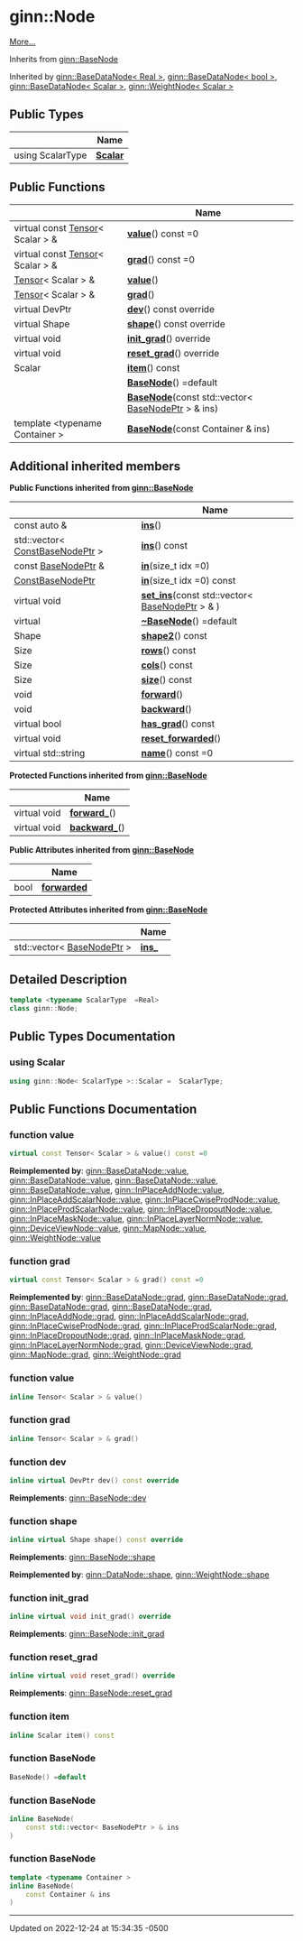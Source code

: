 # ginn::Node


 [More...](#detailed-description)

Inherits from [ginn::BaseNode](api/Classes/classginn_1_1_base_node.md)

Inherited by [ginn::BaseDataNode< Real >](api/Classes/classginn_1_1_base_data_node.md), [ginn::BaseDataNode< bool >](api/Classes/classginn_1_1_base_data_node.md), [ginn::BaseDataNode< Scalar >](api/Classes/classginn_1_1_base_data_node.md), [ginn::WeightNode< Scalar >](api/Classes/classginn_1_1_weight_node.md)

## Public Types

<span class="api-table">

|                | Name           |
| -------------- | -------------- |
| using ScalarType | **[Scalar](api/Classes/classginn_1_1_node.md#using-scalar)**  |


</span>

## Public Functions

<span class="api-table">

|                | Name           |
| -------------- | -------------- |
| virtual const [Tensor](api/Classes/classginn_1_1_tensor.md)< Scalar > & | **[value](api/Classes/classginn_1_1_node.md#function-value)**() const =0 |
| virtual const [Tensor](api/Classes/classginn_1_1_tensor.md)< Scalar > & | **[grad](api/Classes/classginn_1_1_node.md#function-grad)**() const =0 |
| [Tensor](api/Classes/classginn_1_1_tensor.md)< Scalar > & | **[value](api/Classes/classginn_1_1_node.md#function-value)**() |
| [Tensor](api/Classes/classginn_1_1_tensor.md)< Scalar > & | **[grad](api/Classes/classginn_1_1_node.md#function-grad)**() |
| virtual DevPtr | **[dev](api/Classes/classginn_1_1_node.md#function-dev)**() const override |
| virtual Shape | **[shape](api/Classes/classginn_1_1_node.md#function-shape)**() const override |
| virtual void | **[init_grad](api/Classes/classginn_1_1_node.md#function-init_grad)**() override |
| virtual void | **[reset_grad](api/Classes/classginn_1_1_node.md#function-reset_grad)**() override |
| Scalar | **[item](api/Classes/classginn_1_1_node.md#function-item)**() const |
| | **[BaseNode](api/Classes/classginn_1_1_node.md#function-basenode)**() =default |
| | **[BaseNode](api/Classes/classginn_1_1_node.md#function-basenode)**(const std::vector< [BaseNodePtr](api/Classes/classginn_1_1_ptr.md) > & ins) |
| template <typename Container \> <br>| **[BaseNode](api/Classes/classginn_1_1_node.md#function-basenode)**(const Container & ins) |


</span>

## Additional inherited members

</span>

**Public Functions inherited from [ginn::BaseNode](api/Classes/classginn_1_1_base_node.md)**

<span class="api-table">

|                | Name           |
| -------------- | -------------- |
| const auto & | **[ins](api/Classes/classginn_1_1_base_node.md#function-ins)**() |
| std::vector< [ConstBaseNodePtr](api/Classes/classginn_1_1_ptr.md) > | **[ins](api/Classes/classginn_1_1_base_node.md#function-ins)**() const |
| const [BaseNodePtr](api/Classes/classginn_1_1_ptr.md) & | **[in](api/Classes/classginn_1_1_base_node.md#function-in)**(size_t idx =0) |
| [ConstBaseNodePtr](api/Classes/classginn_1_1_ptr.md) | **[in](api/Classes/classginn_1_1_base_node.md#function-in)**(size_t idx =0) const |
| virtual void | **[set_ins](api/Classes/classginn_1_1_base_node.md#function-set_ins)**(const std::vector< [BaseNodePtr](api/Classes/classginn_1_1_ptr.md) > & ) |
| virtual | **[~BaseNode](api/Classes/classginn_1_1_base_node.md#function-~basenode)**() =default |
| Shape | **[shape2](api/Classes/classginn_1_1_base_node.md#function-shape2)**() const |
| Size | **[rows](api/Classes/classginn_1_1_base_node.md#function-rows)**() const |
| Size | **[cols](api/Classes/classginn_1_1_base_node.md#function-cols)**() const |
| Size | **[size](api/Classes/classginn_1_1_base_node.md#function-size)**() const |
| void | **[forward](api/Classes/classginn_1_1_base_node.md#function-forward)**() |
| void | **[backward](api/Classes/classginn_1_1_base_node.md#function-backward)**() |
| virtual bool | **[has_grad](api/Classes/classginn_1_1_base_node.md#function-has_grad)**() const |
| virtual void | **[reset_forwarded](api/Classes/classginn_1_1_base_node.md#function-reset_forwarded)**() |
| virtual std::string | **[name](api/Classes/classginn_1_1_base_node.md#function-name)**() const =0 |


</span>

**Protected Functions inherited from [ginn::BaseNode](api/Classes/classginn_1_1_base_node.md)**

<span class="api-table">

|                | Name           |
| -------------- | -------------- |
| virtual void | **[forward_](api/Classes/classginn_1_1_base_node.md#function-forward_)**() |
| virtual void | **[backward_](api/Classes/classginn_1_1_base_node.md#function-backward_)**() |


</span>

**Public Attributes inherited from [ginn::BaseNode](api/Classes/classginn_1_1_base_node.md)**

<span class="api-table">

|                | Name           |
| -------------- | -------------- |
| bool | **[forwarded](api/Classes/classginn_1_1_base_node.md#variable-forwarded)**  |


</span>

**Protected Attributes inherited from [ginn::BaseNode](api/Classes/classginn_1_1_base_node.md)**

<span class="api-table">

|                | Name           |
| -------------- | -------------- |
| std::vector< [BaseNodePtr](api/Classes/classginn_1_1_ptr.md) > | **[ins_](api/Classes/classginn_1_1_base_node.md#variable-ins_)**  |


</span>


## Detailed Description

```cpp
template <typename ScalarType  =Real>
class ginn::Node;
```

## Public Types Documentation

### using Scalar

```cpp
using ginn::Node< ScalarType >::Scalar =  ScalarType;
```


## Public Functions Documentation

### function value

```cpp
virtual const Tensor< Scalar > & value() const =0
```


**Reimplemented by**: [ginn::BaseDataNode::value](api/Classes/classginn_1_1_base_data_node.md#function-value), [ginn::BaseDataNode::value](api/Classes/classginn_1_1_base_data_node.md#function-value), [ginn::BaseDataNode::value](api/Classes/classginn_1_1_base_data_node.md#function-value), [ginn::BaseDataNode::value](api/Classes/classginn_1_1_base_data_node.md#function-value), [ginn::InPlaceAddNode::value](api/Classes/classginn_1_1_in_place_add_node.md#function-value), [ginn::InPlaceAddScalarNode::value](api/Classes/classginn_1_1_in_place_add_scalar_node.md#function-value), [ginn::InPlaceCwiseProdNode::value](api/Classes/classginn_1_1_in_place_cwise_prod_node.md#function-value), [ginn::InPlaceProdScalarNode::value](api/Classes/classginn_1_1_in_place_prod_scalar_node.md#function-value), [ginn::InPlaceDropoutNode::value](api/Classes/classginn_1_1_in_place_dropout_node.md#function-value), [ginn::InPlaceMaskNode::value](api/Classes/classginn_1_1_in_place_mask_node.md#function-value), [ginn::InPlaceLayerNormNode::value](api/Classes/classginn_1_1_in_place_layer_norm_node.md#function-value), [ginn::DeviceViewNode::value](api/Classes/classginn_1_1_device_view_node.md#function-value), [ginn::MapNode::value](api/Classes/classginn_1_1_map_node.md#function-value), [ginn::WeightNode::value](api/Classes/classginn_1_1_weight_node.md#function-value)


### function grad

```cpp
virtual const Tensor< Scalar > & grad() const =0
```


**Reimplemented by**: [ginn::BaseDataNode::grad](api/Classes/classginn_1_1_base_data_node.md#function-grad), [ginn::BaseDataNode::grad](api/Classes/classginn_1_1_base_data_node.md#function-grad), [ginn::BaseDataNode::grad](api/Classes/classginn_1_1_base_data_node.md#function-grad), [ginn::BaseDataNode::grad](api/Classes/classginn_1_1_base_data_node.md#function-grad), [ginn::InPlaceAddNode::grad](api/Classes/classginn_1_1_in_place_add_node.md#function-grad), [ginn::InPlaceAddScalarNode::grad](api/Classes/classginn_1_1_in_place_add_scalar_node.md#function-grad), [ginn::InPlaceCwiseProdNode::grad](api/Classes/classginn_1_1_in_place_cwise_prod_node.md#function-grad), [ginn::InPlaceProdScalarNode::grad](api/Classes/classginn_1_1_in_place_prod_scalar_node.md#function-grad), [ginn::InPlaceDropoutNode::grad](api/Classes/classginn_1_1_in_place_dropout_node.md#function-grad), [ginn::InPlaceMaskNode::grad](api/Classes/classginn_1_1_in_place_mask_node.md#function-grad), [ginn::InPlaceLayerNormNode::grad](api/Classes/classginn_1_1_in_place_layer_norm_node.md#function-grad), [ginn::DeviceViewNode::grad](api/Classes/classginn_1_1_device_view_node.md#function-grad), [ginn::MapNode::grad](api/Classes/classginn_1_1_map_node.md#function-grad), [ginn::WeightNode::grad](api/Classes/classginn_1_1_weight_node.md#function-grad)


### function value

```cpp
inline Tensor< Scalar > & value()
```


### function grad

```cpp
inline Tensor< Scalar > & grad()
```


### function dev

```cpp
inline virtual DevPtr dev() const override
```


**Reimplements**: [ginn::BaseNode::dev](api/Classes/classginn_1_1_base_node.md#function-dev)


### function shape

```cpp
inline virtual Shape shape() const override
```


**Reimplements**: [ginn::BaseNode::shape](api/Classes/classginn_1_1_base_node.md#function-shape)


**Reimplemented by**: [ginn::DataNode::shape](api/Classes/classginn_1_1_data_node.md#function-shape), [ginn::WeightNode::shape](api/Classes/classginn_1_1_weight_node.md#function-shape)


### function init_grad

```cpp
inline virtual void init_grad() override
```


**Reimplements**: [ginn::BaseNode::init_grad](api/Classes/classginn_1_1_base_node.md#function-init_grad)


### function reset_grad

```cpp
inline virtual void reset_grad() override
```


**Reimplements**: [ginn::BaseNode::reset_grad](api/Classes/classginn_1_1_base_node.md#function-reset_grad)


### function item

```cpp
inline Scalar item() const
```


### function BaseNode

```cpp
BaseNode() =default
```


### function BaseNode

```cpp
inline BaseNode(
    const std::vector< BaseNodePtr > & ins
)
```


### function BaseNode

```cpp
template <typename Container >
inline BaseNode(
    const Container & ins
)
```


-------------------------------

Updated on 2022-12-24 at 15:34:35 -0500